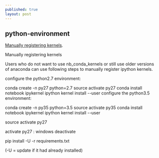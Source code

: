 ```yaml
---
published: true
layout: post
---
```

## python-environment

[Manually registering kernels](http://stackoverflow.com/questions/30492623/using-both-python-2-x-and-python-3-x-in-ipython-notebook). 


Manually registering kernels

Users who do not want to use nb_conda_kernels or still use older versions of anaconda can use following steps to manually register ipython kernels.

configure the python2.7 environment:

conda create -n py27 python=2.7
source activate py27
conda install notebook ipykernel
ipython kernel install --user
configure the python3.5 environment:

conda create -n py35 python=3.5
source activate py35
conda install notebook ipykernel
ipython kernel install --user


source activate py27

activate py27 : windows
deactivate 


pip install -U -r requirements.txt 

(-U = update if it had already installed)


